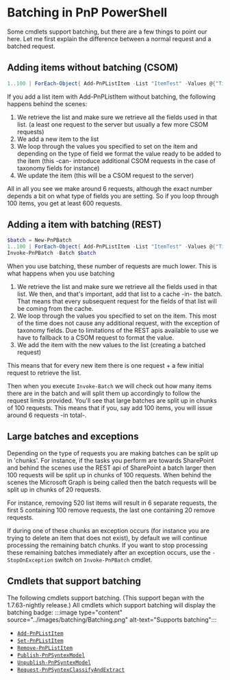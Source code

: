 # Batching in PnP PowerShell

Some cmdlets support batching, but there are a few things to point our here. Let me first explain the difference between a normal request and a batched request.

## Adding items without batching (CSOM)

```powershell
1..100 | ForEach-Object{ Add-PnPListItem -List "ItemTest" -Values @{"Title" = "Test Item $_"} }
```

If you add a list item with Add-PnPListItem without batching, the following happens behind the scenes:

1. We retrieve the list and make sure we retrieve all the fields used in that list. (a least one request to the server but usually a few more CSOM requests)
1. We add a new item to the list
1. We loop through the values you specified to set on the item and depending on the type of field we format the value ready to be added to the item (this -can- introduce additional CSOM requests in the case of taxonomy fields for instance)
1. We update the item (this will be a CSOM request to the server)

All in all you see we make around 6 requests, although the exact number depends a bit on what type of fields you are setting. So if you loop through 100 items, you get at least 600 requests.

## Adding a item with batching (REST)

```powershell
$batch = New-PnPBatch
1..100 | ForEach-Object{ Add-PnPListItem -List "ItemTest" -Values @{"Title"="Test Item Batched $_"} -Batch $batch }
Invoke-PnPBatch -Batch $batch
```

When you use batching, these number of requests are much lower. This is what happens when you use batching

1. We retrieve the list and make sure we retrieve all the fields used in that list. We then, and that's important, add that list to a cache -in- the batch. That means that every subsequent request for the fields of that list will be coming from the cache.
1. We loop through the values you specified to set on the item. This most of the time does not cause any additional request, with the exception of taxonomy fields. Due to limitations of the REST apis available to use we have to fallback to a CSOM request to format the value.
1. We add the item with the new values to the list (creating a batched request)

This means that for every new item there is one request + a few initial request to retrieve the list.

Then when you execute `Invoke-Batch` we will check out how many items there are in the batch and will split them up accordingly to follow the request limits provided. You'll see that large batches are split up in chunks of 100 requests. This means that if you, say add 100 items, you will issue around 6 requests -in total-.

## Large batches and exceptions

Depending on the type of requests you are making batches can be split up in 'chunks'. For instance, if the tasks you perform are towards SharePoint and behind the scenes use the REST api of SharePoint a batch larger then 100 requests will be split up in chunks of 100 requests. When behind the scenes the Microsoft Graph is being called then the batch requests will be split up in chunks of 20 requests.

For instance, removing 520 list items will result in 6 separate requests, the first 5 containing 100 remove requests, the last one containing 20 remove requests.

If during one of these chunks an exception occurs (for instance you are trying to delete an item that does not exist), by default we will continue processing the remaining batch chunks. If you want to stop processing these remaining batches immediately after an exception occurs, use the `-StopOnException` switch on `Invoke-PnPBatch` cmdlet.

## Cmdlets that support batching

The following cmdlets support batching. (This support began with the 1.7.63-nightly release.) All cmdlets which support batching will display the batching badge:
:::image type="content" source="../images/batching/Batching.png" alt-text="Supports batching":::

* [`Add-PnPListItem`](/powershell/cmdlets/Add-PnPListItem.html)
* [`Set-PnPListItem`](/powershell/cmdlets/Set-PnPListItem.html)
* [`Remove-PnPListItem`](/powershell/cmdlets/Remove-PnPListItem.html)
* [`Publish-PnPSyntexModel`](/powershell/cmdlets/Publish-PnPSyntexModel.html)
* [`Unpublish-PnPSyntexModel`](/powershell/cmdlets/Unpublish-PnPSyntexModel.html)
* [`Request-PnPSyntexClassifyAndExtract`](/powershell/cmdlets/Request-PnPSyntexClassifyAndExtract.html)
